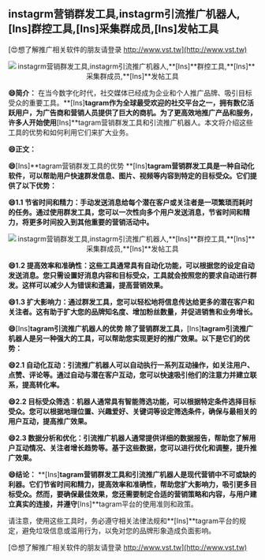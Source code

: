 ## **instagrm营销群发工具,instagrm引流推广机器人,**[Ins]**群控工具,**[Ins]**采集群成员,**[Ins]**发帖工具**

[😍想了解推广相关软件的朋友请登录 http://www.vst.tw](http://www.vst.tw)

 <center><img src="https://vst.tw/MP4/tuiguang/png/8.png" alt="instagrm营销群发工具,instagrm引流推广机器人,**[Ins]**群控工具,**[Ins]**采集群成员,**[Ins]**发帖工具"></center>

**😄简介：**
在当今数字化时代，社交媒体已经成为企业和个人推广品牌、吸引目标受众的重要工具。**[Ins]**tagram作为全球最受欢迎的社交平台之一，拥有数亿活跃用户，为广告商和营销人员提供了巨大的商机。为了更高效地推广产品和服务，许多人开始使用**[Ins]**tagram营销群发工具和引流推广机器人。本文将介绍这些工具的优势和如何利用它们来扩大业务。

**😄正文：**

**😄**[Ins]**tagram营销群发工具的优势 **[Ins]**tagram营销群发工具是一种自动化软件，可以帮助用户快速群发信息、图片、视频等内容到特定的目标受众。它们提供了以下优势：**

**😄1.1 节省时间和精力：手动发送消息给每个潜在客户或关注者是一项繁琐而耗时的任务。通过使用群发工具，您可以一次性向多个用户发送消息，节省时间和精力，将更多时间投入到其他重要的营销活动中。**

 <center><img src="https://vst.tw/MP4/tuiguang/png/3.png" alt="instagrm营销群发工具,instagrm引流推广机器人,**[Ins]**群控工具,**[Ins]**采集群成员,**[Ins]**发帖工具"></center>

**😄1.2 提高效率和准确性：这些工具通常具有自动化功能，可以根据您的设定自动发送消息。您只需设置好消息内容和目标受众，工具就会按照您的要求自动进行群发。这样可以减少人为错误和遗漏，提高营销效果。**

**😄1.3 扩大影响力：通过群发工具，您可以轻松地将信息传达给更多的潜在客户和关注者。这有助于扩大您的品牌知名度、增加粉丝数量，并促进销售和业务增长。**

**😄**[Ins]**tagram引流推广机器人的优势 除了营销群发工具，**[Ins]**tagram引流推广机器人是另一种强大的工具，可以帮助您实现更好的推广效果。以下是它们的优势：**

**😄2.1 自动化互动：引流推广机器人可以自动执行一系列互动操作，如关注用户、点赞、评论等。通过自动与潜在客户互动，您可以快速吸引他们的注意力并建立联系，提高转化率。**

**😄2.2 目标受众筛选：机器人通常具有智能筛选功能，可以根据特定条件选择目标受众。您可以根据地理位置、兴趣爱好、关键词等设定筛选条件，确保与最相关的用户互动，提高推广效果。**

**😄2.3 数据分析和优化：引流推广机器人通常提供详细的数据报告，帮助您了解用户互动情况、关注者增长趋势等。基于这些数据，您可以进行优化和调整，提升推广效果。**

**😄结论：**
**[Ins]**tagram营销群发工具和引流推广机器人是现代营销中不可或缺的利器。它们节省时间和精力，提高效率和准确性，帮助您扩大影响力，吸引更多目标受众。然而，要确保最佳效果，您还需要制定合适的营销策略和内容，与用户建立真实的连接，并遵守**[Ins]**tagram平台的使用准则和政策。

请注意，使用这些工具时，务必遵守相关法律法规和**[Ins]**tagram平台的规定，避免垃圾信息或滥用行为，以免对您的品牌形象造成负面影响。

[😍想了解推广相关软件的朋友请登录 http://www.vst.tw](http://www.vst.tw)



